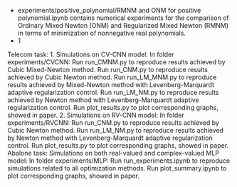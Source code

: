 - experiments/positive_polynomial/RMNM and ONM for positive polynomial.ipynb contains numerical experiments for the comparison of Ordinary Mixed Newton (ONM) and Regularized Mixed Newton (RMNM) in terms of minimization of nonnegative real polynomials.
- 1

Telecom task:
    1. Simulations on CV-CNN model:
        In folder experiments/CVCNN:
        Run run_CMNM.py to reproduce results achieved by Cubic Mixed-Newton method.
        Run run_CNM.py to reproduce results achieved by Cubic Newton method.
        Run run_LM_MNM.py to reproduce results achieved by Mixed-Newton method with Levenberg-Marquardt adaptive regularization control.
        Run run_LM_NM.py to reproduce results achieved by Newton method with Levenberg-Marquardt adaptive regularization control.
        Run plot_results.py to plot corresponding graphs, showed in paper.
    2. Simulations on RV-CNN model:
        In folder experiments/RVCNN:
        Run run_CNM.py to reproduce results achieved by Cubic Newton method.
        Run run_LM_NM.py to reproduce results achieved by Newton method with Levenberg-Marquardt adaptive regularization control.
        Run plot_results.py to plot corresponding graphs, showed in paper.
Abalone task:
    Simulations on both real-valued and complex-valued MLP model:
        In folder experiments/MLP:
        Run run_experiments.ipynb to reproduce simulations related to all optimization methods.
        Run plot_summary.ipynb to plot corresponding graphs, showed in paper.